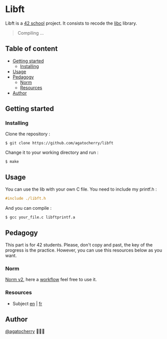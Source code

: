 <!-- Title of the project -->
# Libft
<!-- Quick presentation about the project -->
Libft is a [42 school](https://www.42.fr/) project. It consists to recode the [libc](https://www.wikiwand.com/fr/Biblioth%C3%A8que_standard_du_C) library.
<!-- If the project is visual, a little demo here -->
<!-- And a funny sentence here -->
> Compiling ...


<!-- Table of content -->
## Table of content
- [Getting started](#getting-started)
	- [Installing](#installing)
- [Usage](#usage)
- [Pedagogy](#flowchart)
	- [Norm](#norm)
	- [Resources](#resources)
- [Author](#author)
<!-- Getting started -->
## Getting started

<!-- How install the repository and make -->
### Installing
Clone the repository :
```console
$ git clone https://github.com/agatocherry/libft
```

Change it to your working directory and run :
```console
$ make
```

<!-- How we can use the project -->
## Usage
You can use the lib with your own C file. You need to include my printf.h :
```C
#include ./libft.h
```
And you can compile :
```console
$ gcc your_file.c libftprintf.a
```

<!-- Pedagogy -->
## Pedagogy
This part is for 42 students. Please, don't copy and past, the key of the progress is the practice. However, you can use this resources below as you want.

<!-- Norm facts -->
### Norm
[Norm v2](https://github.com/42Paris/norminette), here a [workflow](./.github/workflows/norm.yml) feel free to use it.

<!-- Resources I used -->
### Resources
- Subject [en](./docs/subject.pdf) | [fr](./docs/sujet.pdf)

## Author

[@agatocherry](https://github.com/agatocherry) 👩🏼‍💻